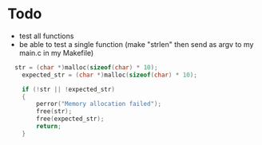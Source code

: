 # Todo

- test all functions
- be able to test a single function (make "strlen" then send as argv to my main.c in my Makefile)

```C
  str = (char *)malloc(sizeof(char) * 10);
    expected_str = (char *)malloc(sizeof(char) * 10);

    if (!str || !expected_str)
    {
        perror("Memory allocation failed");
        free(str);
        free(expected_str);
        return;
    }
```
